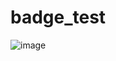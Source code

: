 # badge_test
![image](https://badge-coverage-test.s3.amazonaws.com/file-20200803-24-50u91u.jpg?maxAge=1)
